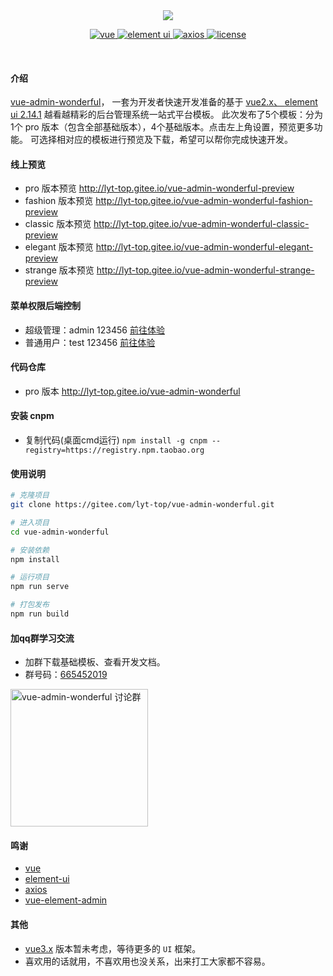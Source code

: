 <div align="center">
	<img src="https://gitee.com/lyt-top/vue-admin-wonderful-images/raw/master/md-logo.svg">
	<p align="center">
	    <a href="https://github.com/vuejs/vue" target="_blank">
	        <img src="https://img.shields.io/badge/vue.js-2.6.11-green" alt="vue">
	    </a>
	    <a href="https://github.com/ElemeFE/element" target="_blank">
	        <img src="https://img.shields.io/badge/element ui-2.14.1-informational" alt="element ui">
	    </a>
		<a href="https://github.com/axios/axios" target="_blank">
		    <img src="https://img.shields.io/badge/axios-0.19.2-orange" alt="axios">
		</a>
		<a href="https://gitee.com/lyt-top/vue-admin-wonderful/blob/master/LICENSE" target="_blank">
		    <img src="https://img.shields.io/badge/license-MIT-success" alt="license">
		</a>
	</p>
	<p>&nbsp;</p>
</div>

#### 介绍
<a href="http://lyt-top.gitee.io/vue-admin-wonderful-preview" target="_blank">vue-admin-wonderful</a>，
一套为开发者快速开发准备的基于 <a href="https://cn.vuejs.org/" target="_blank">vue2.x、 </a>
<a href="https://element.eleme.cn/#/zh-CN" target="_blank">element ui 2.14.1</a> 越看越精彩的后台管理系统一站式平台模板。
此次发布了5个模板：分为1个 pro 版本（包含全部基础版本），4个基础版本。点击左上角设置，预览更多功能。
可选择相对应的模板进行预览及下载，希望可以帮你完成快速开发。

#### 线上预览
+ pro 版本预览 <a href="http://lyt-top.gitee.io/vue-admin-wonderful-preview" target="_blank">http://lyt-top.gitee.io/vue-admin-wonderful-preview</a>
+ fashion 版本预览 <a href="http://lyt-top.gitee.io/vue-admin-wonderful-fashion-preview" target="_blank">http://lyt-top.gitee.io/vue-admin-wonderful-fashion-preview</a>
+ classic 版本预览 <a href="http://lyt-top.gitee.io/vue-admin-wonderful-classic-preview" target="_blank">http://lyt-top.gitee.io/vue-admin-wonderful-classic-preview</a>
+ elegant 版本预览 <a href="http://lyt-top.gitee.io/vue-admin-wonderful-elegant-preview" target="_blank">http://lyt-top.gitee.io/vue-admin-wonderful-elegant-preview</a>
+ strange 版本预览 <a href="http://lyt-top.gitee.io/vue-admin-wonderful-strange-preview" target="_blank">http://lyt-top.gitee.io/vue-admin-wonderful-strange-preview</a>

#### 菜单权限后端控制
+ 超级管理：admin 123456 [前往体验](http://lyt-top.gitee.io/vue-admin-wonderful-preview/#/login)
+ 普通用户：test 123456 [前往体验](http://lyt-top.gitee.io/vue-admin-wonderful-preview/#/login)

#### 代码仓库
+ pro 版本 <a href="https://gitee.com/lyt-top/vue-admin-wonderful" target="_blank">http://lyt-top.gitee.io/vue-admin-wonderful</a>

#### 安装 cnpm
+ 复制代码(桌面cmd运行) `npm install -g cnpm --registry=https://registry.npm.taobao.org`

#### 使用说明

```bash
# 克隆项目
git clone https://gitee.com/lyt-top/vue-admin-wonderful.git

# 进入项目
cd vue-admin-wonderful

# 安装依赖
npm install

# 运行项目
npm run serve

# 打包发布
npm run build
```

#### 加qq群学习交流
+ 加群下载基础模板、查看开发文档。
+ 群号码：<a target="_blank" href="https://qm.qq.com/cgi-bin/qm/qr?k=RdUY97Vx0T0vZ_1OOu-X1yFNkWgDwbjC&jump_from=webapi">665452019</a>

<a target="_blank" href="https://qm.qq.com/cgi-bin/qm/qr?k=RdUY97Vx0T0vZ_1OOu-X1yFNkWgDwbjC&jump_from=webapi">
<img src="https://gitee.com/lyt-top/vue-admin-wonderful-images/raw/master/doc/qqs.png" width="220" alt="vue-admin-wonderful 讨论群" title="vue-admin-wonderful 讨论群"/></a>



#### 鸣谢
+ <a href="https://github.com/vuejs/vue" target="_blank">vue</a>
+ <a href="https://github.com/ElemeFE/element" target="_blank">element-ui</a>
+ <a href="https://github.com/axios/axios" target="_blank">axios</a>
+ <a href="https://github.com/PanJiaChen/vue-element-admin" target="_blank">vue-element-admin</a>

#### 其他
+ [vue3.x](https://v3.vuejs.org/guide/introduction.html) 版本暂未考虑，等待更多的 `UI` 框架。
+ 喜欢用的话就用，不喜欢用也没关系，出来打工大家都不容易。